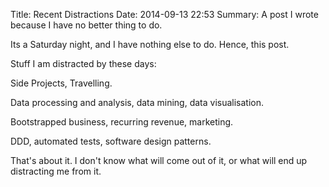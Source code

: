 Title: Recent Distractions
Date: 2014-09-13 22:53
Summary: A post I wrote because I have no better thing to do.

Its a Saturday night, and I have nothing else to do. Hence, this post.

Stuff I am distracted by these days:

Side Projects, Travelling.

Data processing and analysis, data mining, data visualisation.

Bootstrapped business, recurring revenue, marketing.

DDD, automated tests, software design patterns.

That's about it. I don't know what will come out of it, or what will end up distracting me from it.